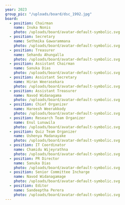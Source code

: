 ```yaml
---
year: 2023
group_pic: "/uploads/board/dsc_1992.jpg"
board:
  - position: Chairman
    name: Inuka Nonis
    photo: /uploads/board/avatar-default-symbolic.svg
  - position: Secretary
    name: Sethmika Gawarammana
    photo: /uploads/board/avatar-default-symbolic.svg
  - position: Treasurer
    name: Sehandu Ahungalla
    photo: /uploads/board/avatar-default-symbolic.svg
  - position: Assistant Chairman
    name: Sanuka Dias
    photo: /uploads/board/avatar-default-symbolic.svg
  - position: Assistant Secretary
    name: Hiran Weerasekara
    photo: /uploads/board/avatar-default-symbolic.svg
  - position: Assistant Treasurer
    name: Navod Widanagama
    photo: /uploads/board/avatar-default-symbolic.svg
  - position: Chief Organizer
    name: Hareesh Weerakkody
    photo: /uploads/board/avatar-default-symbolic.svg
  - position: Research Team Organizer
    name: Enul Lunuwila
    photo: /uploads/board/avatar-default-symbolic.svg
  - position: Quiz Team Organizer
    name: Ushenya Madanayake
    photo: /uploads/board/avatar-default-symbolic.svg
  - position: IT Coordinator
    name: Chamidu Wijeyrathna
    photo: /uploads/board/avatar-default-symbolic.svg
  - position: PR Director
    name: Sanuka Dias
    photo: /uploads/board/avatar-default-symbolic.svg
  - position: Senior Committee Incharge
    name: Navod Widanagamage
    photo: /uploads/board/avatar-default-symbolic.svg
  - position: Editor
    name: Sandeeptha Perera
    photo: /uploads/board/avatar-default-symbolic.svg
---
```

